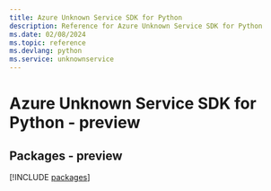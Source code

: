 ```yaml
---
title: Azure Unknown Service SDK for Python
description: Reference for Azure Unknown Service SDK for Python
ms.date: 02/08/2024
ms.topic: reference
ms.devlang: python
ms.service: unknownservice
---
```

# Azure Unknown Service SDK for Python - preview
## Packages - preview
[!INCLUDE [packages](unknown-service-index.md)]